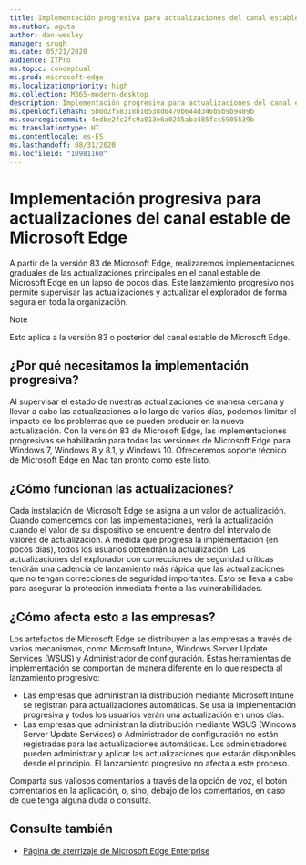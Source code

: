 ```yaml
---
title: Implementación progresiva para actualizaciones del canal estable de Microsoft Edge
ms.author: aguta
author: dan-wesley
manager: srugh
ms.date: 05/21/2020
audience: ITPro
ms.topic: conceptual
ms.prod: microsoft-edge
ms.localizationpriority: high
ms.collection: M365-modern-desktop
description: Implementación progresiva para actualizaciones del canal estable de Microsoft Edge
ms.openlocfilehash: 5b0d2f58318b10538d0470b644d346b5b9b9489b
ms.sourcegitcommit: 4edbe2fc2fc9a013e6a0245aba485fcc5905539b
ms.translationtype: HT
ms.contentlocale: es-ES
ms.lasthandoff: 08/31/2020
ms.locfileid: "10981160"
---
```

# Implementación progresiva para actualizaciones del canal estable de Microsoft Edge

A partir de la versión 83 de Microsoft Edge, realizaremos implementaciones graduales de las actualizaciones principales en el canal estable de Microsoft Edge en un lapso de pocos días. Este lanzamiento progresivo nos permite supervisar las actualizaciones y actualizar el explorador de forma segura en toda la organización.

> [!NOTE]
> Esto aplica a la versión 83 o posterior del canal estable de Microsoft Edge.

## ¿Por qué necesitamos la implementación progresiva?

Al supervisar el estado de nuestras actualizaciones de manera cercana y llevar a cabo las actualizaciones a lo largo de varios días, podemos limitar el impacto de los problemas que se pueden producir en la nueva actualización. Con la versión 83 de Microsoft Edge, las implementaciones progresivas se habilitarán para todas las versiones de Microsoft Edge para Windows 7, Windows 8 y 8.1, y Windows 10. Ofreceremos soporte técnico de Microsoft Edge en Mac tan pronto como esté listo.

## ¿Cómo funcionan las actualizaciones?

Cada instalación de Microsoft Edge se asigna a un valor de actualización. Cuando comencemos con las implementaciones, verá la actualización cuando el valor de su dispositivo se encuentre dentro del intervalo de valores de actualización. A medida que progresa la implementación (en pocos días), todos los usuarios obtendrán la actualización. Las actualizaciones del explorador con correcciones de seguridad críticas tendrán una cadencia de lanzamiento más rápida que las actualizaciones que no tengan correcciones de seguridad importantes. Esto se lleva a cabo para asegurar la protección inmediata frente a las vulnerabilidades.

## ¿Cómo afecta esto a las empresas?

Los artefactos de Microsoft Edge se distribuyen a las empresas a través de varios mecanismos, como Microsoft Intune, Windows Server Update Services (WSUS) y Administrador de configuración. Estas herramientas de implementación se comportan de manera diferente en lo que respecta al lanzamiento progresivo:

- Las empresas que administran la distribución mediante Microsoft Intune se registran para actualizaciones automáticas. Se usa la implementación progresiva y todos los usuarios verán una actualización en unos días.
- Las empresas que administran la distribución mediante WSUS (Windows Server Update Services) o Administrador de configuración no están registradas para las actualizaciones automáticas. Los administradores pueden administrar y aplicar las actualizaciones que estarán disponibles desde el principio. El lanzamiento progresivo no afecta a este proceso.

Comparta sus valiosos comentarios a través de la opción de voz, el botón comentarios en la aplicación, o, sino, debajo de los comentarios, en caso de que tenga alguna duda o consulta.

## Consulte también

- [Página de aterrizaje de Microsoft Edge Enterprise](https://aka.ms/EdgeEnterprise)
